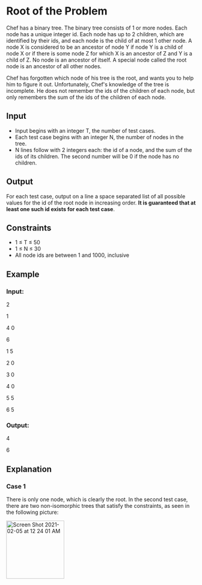 # Root of the Problem

Chef has a binary tree. The binary tree consists of 1 or more nodes. Each node has a unique integer id. 
Each node has up to 2 children, which are identified by their ids, and each node is the child of at most 1 other node. 
A node X is considered to be an ancestor of node Y if node Y is a child of node X or if there is 
some node Z for which X is an ancestor of Z and Y is a child of Z. No node is an ancestor of itself. 
A special node called the root node is an ancestor of all other nodes.

Chef has forgotten which node of his tree is the root, and wants you to help him to figure it out. 
Unfortunately, Chef's knowledge of the tree is incomplete. He does not remember the ids of the children of each node, but only remembers 
the sum of the ids of the children of each node.

## Input

- Input begins with an integer T, the number of test cases. 
- Each test case begins with an integer N, the number of nodes in the tree. 
- N lines follow with 2 integers each: the id of a node, and the sum of the ids of its children. 
The second number will be 0 if the node has no children.

## Output

For each test case, output on a line a space separated list of all possible values for the id of the root node in increasing order. 
**It is guaranteed that at least one such id exists for each test case**.

## Constraints

- 1 ≤ T ≤ 50
- 1 ≤ N ≤ 30
- All node ids are between 1 and 1000, inclusive

## Example

### Input:

2

1

4 0

6

1 5

2 0

3 0

4 0

5 5

6 5

### Output:

4

6

## Explanation

### Case 1

There is only one node, which is clearly the root. 
In the second test case, there are two non-isomorphic trees that satisfy the constraints, as seen in the following picture:

<img width="154" alt="Screen Shot 2021-02-05 at 12 24 01 AM" src="https://user-images.githubusercontent.com/69542867/107002998-47371d80-6749-11eb-98b5-3d1e583876ab.png">
